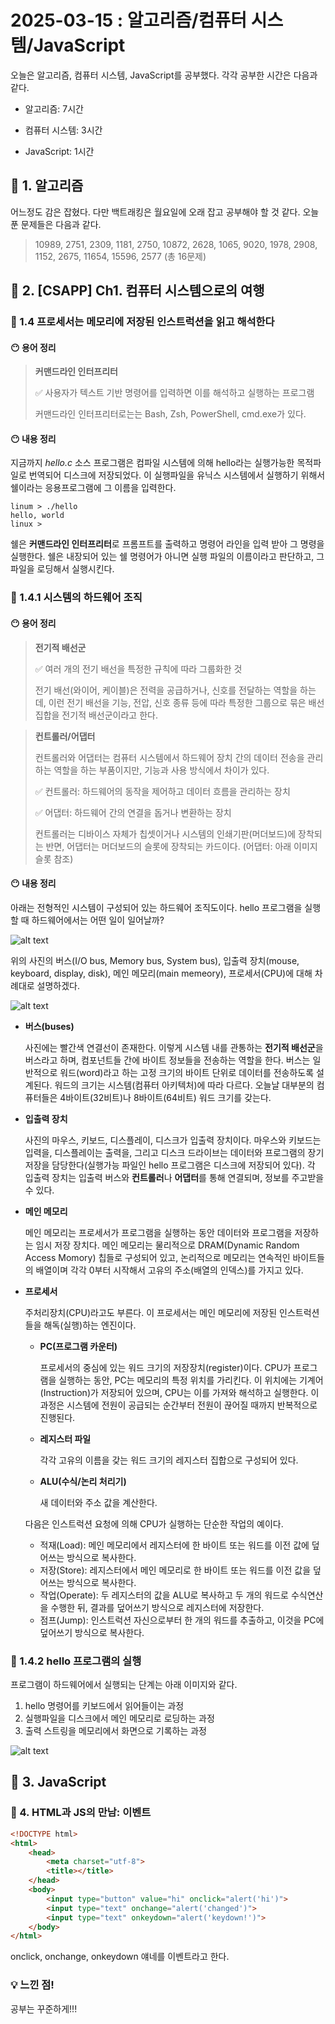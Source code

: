 # 2025-03-15 : 알고리즘/컴퓨터 시스템/JavaScript

오늘은 알고리즘, 컴퓨터 시스템, JavaScript를 공부했다. 각각 공부한 시간은 다음과 같다.

- 알고리즘: 7시간

- 컴퓨터 시스템: 3시간

- JavaScript: 1시간

## 💙 1. 알고리즘

어느정도 감은 잡혔다. 다만 백트래킹은 월요일에 오래 잡고 공부해야 할 것 같다. 오늘 푼 문제들은 다음과 같다.

> 10989, 2751, 2309, 1181, 2750, 10872, 2628, 1065, 9020, 1978, 2908, 1152, 2675, 11654, 15596, 2577 (총 16문제)

## 💙 2. [CSAPP] Ch1. 컴퓨터 시스템으로의 여행

### 🔶 1.4 프로세서는 메모리에 저장된 인스트럭션을 읽고 해석한다

#### 😶 용어 정리

> **커맨드라인 인터프리터**
>
> ✅ 사용자가 텍스트 기반 명령어를 입력하면 이를 해석하고 실행하는 프로그램
> 
> 커맨드라인 인터프리터로는는 Bash, Zsh, PowerShell, cmd.exe가 있다.

#### 😶 내용 정리

지금까지 *hello.c* 소스 프로그램은 컴파일 시스템에 의해 hello라는 실행가능한 목적파일로 번역되어 디스크에 저장되었다. 이 실행파일을 유닉스 시스템에서 실행하기 위해서 쉘이라는 응용프로그램에 그 이름을 입력한다.

```shell
linum > ./hello
hello, world
linux >
```

쉘은 **커맨드라인 인터프리터**로 프롬프트를 출력하고 명령어 라인을 입력 받아 그 명령을 실행한다. 쉘은 내장되어 있는 쉘 명령어가 아니면 실행 파일의 이름이라고 판단하고, 그 파일을 로딩해서 실행시킨다.

### 🔶 1.4.1 시스템의 하드웨어 조직

#### 😶 용어 정리

> **전기적 배선군**
>
> ✅ 여러 개의 전기 배선을 특정한 규칙에 따라 그룹화한 것
> 
> 전기 배선(와이어, 케이블)은 전력을 공급하거나, 신호를 전달하는 역할을 하는데, 이런 전기 배선을 기능, 전압, 신호 종류 등에 따라 특정한 그룹으로 묶은 배선 집합을 전기적 배선군이라고 한다.

> **컨트롤러/어댑터**
> 
> 컨트롤러와 어댑터는 컴퓨터 시스템에서 하드웨어 장치 간의 데이터 전송을 관리하는 역할을 하는 부품이지만, 기능과 사용 방식에서 차이가 있다.
> 
> ✅ 컨트롤러: 하드웨어의 동작을 제어하고 데이터 흐름을 관리하는 장치
> 
> ✅ 어댑터: 하드웨어 간의 연결을 돕거나 변환하는 장치
>
> 컨트롤러는 디바이스 자체가 칩셋이거나 시스템의 인쇄기판(머더보드)에 장착되는 반면, 어댑터는 머더보드의 슬롯에 장착되는 카드이다. (어댑터: 아래 이미지 슬롯 참조)

#### 😶 내용 정리
아래는 전형적인 시스템이 구성되어 있는 하드웨어 조직도이다. hello 프로그램을 실행할 때 하드웨어에서는 어떤 일이 일어날까?

![alt text](static/image-1.png)

위의 사진의 버스(I/O bus, Memory bus, System bus), 입출력 장치(mouse, keyboard, display, disk), 메인 메모리(main memeory), 프로세서(CPU)에 대해 차례대로 설명하겠다.

![alt text](static/image.png)

- **버스(buses)**
  
  사진에는 빨간색 연결선이 존재한다. 이렇게 시스템 내를 관통하는 **전기적 배선군**을 버스라고 하며, 컴포넌트들 간에 바이트 정보들을 전송하는 역할을 한다. 버스는 일반적으로 워드(word)라고 하는 고정 크기의 바이트 단위로 데이터를 전송하도록 설계된다. 워드의 크기는 시스템(컴퓨터 아키텍처)에 따라 다르다. 오늘날 대부분의 컴퓨터들은 4바이트(32비트)나 8바이트(64비트) 워드 크기를 갖는다.

- **입출력 장치**
  
  사진의 마우스, 키보드, 디스플레이, 디스크가 입출력 장치이다. 마우스와 키보드는 입력을, 디스플레이는 출력을, 그리고 디스크 드라이브는 데이터와 프로그램의 장기 저장을 담당한다(실행가능 파일인 hello 프로그램은 디스크에 저장되어 있다). 각 입출력 장치는 입출력 버스와 **컨트롤러**나 **어댑터**를 통해 연결되며, 정보를 주고받을 수 있다.

- **메인 메모리**
  
  메인 메모리는 프로세서가 프로그램을 실행하는 동안 데이터와 프로그램을 저장하는 임시 저장 장치다. 메인 메모리는 물리적으로 DRAM(Dynamic Random Access Momory) 칩들로 구성되어 있고, 논리적으로 메모리는 연속적인 바이트들의 배열이며 각각 0부터 시작해서 고유의 주소(배열의 인덱스)를 가지고 있다.

- **프로세서**
  
  주처리장치(CPU)라고도 부른다. 이 프로세서는 메인 메모리에 저장된 인스트럭션들을 해독(실행)하는 엔진이다.

  - **PC(프로그램 카운터)**
  
    프로세서의 중심에 있는 워드 크기의 저장장치(register)이다. CPU가 프로그램을 실행하는 동안, PC는 메모리의 특정 위치를 가리킨다. 이 위치에는 기계어(Instruction)가 저장되어 있으며, CPU는 이를 가져와 해석하고 실행한다. 이 과정은 시스템에 전원이 공급되는 순간부터 전원이 끊어질 때까지 반복적으로 진행된다.

  - **레지스터 파일**
  
    각각 고유의 이름을 갖는 워드 크기의 레지스터 집합으로 구성되어 있다.

  - **ALU(수식/논리 처리기)**
  
    새 데이터와 주소 값을 계산한다.

  다음은 인스트럭션 요청에 의해 CPU가 실행하는 단순한 작업의 예이다.

  - 적재(Load): 메인 메모리에서 레지스터에 한 바이트 또는 워드를 이전 값에 덮어쓰는 방식으로 복사한다.
  - 저장(Store): 레지스터에서 메인 메모리로 한 바이트 또는 워드를 이전 값을 덮어쓰는 방식으로 복사한다.
  - 작업(Operate): 두 레지스터의 값을 ALU로 복사하고 두 개의 워드로 수식연산을 수행한 뒤, 결과를 덮어쓰기 방식으로 레지스터에 저장한다.
  - 점프(Jump): 인스트럭션 자신으로부터 한 개의 워드를 추출하고, 이것을 PC에 덮어쓰기 방식으로 복사한다.

### 🔶 1.4.2 hello 프로그램의 실행

프로그램이 하드웨어에서 실행되는 단계는 아래 이미지와 같다.

1. hello 명령어를 키보드에서 읽어들이는 과정
2. 실행파일을 디스크에서 메인 메모리로 로딩하는 과정
3. 출력 스트링을 메모리에서 화면으로 기록하는 과정

![alt text](static/image-2.png)

## 💙 3. JavaScript

### 🔶 4. HTML과 JS의 만남: 이벤트

```HTML
<!DOCTYPE html>
<html>
    <head>
        <meta charset="utf-8">
        <title></title>
    </head>
    <body>
        <input type="button" value="hi" onclick="alert('hi')">
        <input type="text" onchange="alert('changed')">
        <input type="text" onkeydown="alert('keydown!')">
    </body>
</html>
```

onclick, onchange, onkeydown 얘네를 이벤트라고 한다.

### 💡 느낀 점!

공부는 꾸준하게!!!